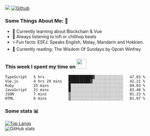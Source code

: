 ![](https://visitor-badge.laobi.icu/badge?page_id=seanho96.seanho96)
[![Github](https://img.shields.io/github/followers/seanho96?label=Follow&style=social)](https://github.com/seanho96)

### Some Things About Me: 👋
- 🌱 Currently learning about Blockchain & Vue
- :musical_note: Always listening to lofi or chillhop beats
- :zap: Fun facts: ESFJ. Speaks English, Malay, Mandarin and Hokkien.
- :book: Currently reading: The Wisdom Of Sundays by Oprah Winfrey

### This week I spent my time on <img src="https://media.giphy.com/media/SvQzkTQb3ZwKcj1QTO/giphy.gif" width="32">

<!--START_SECTION:waka-->

```text
TypeScript   5 hrs           ███████████▓░░░░░░░░░░░░░   47.03 %
Vue.js       4 hrs 29 mins   ██████████▓░░░░░░░░░░░░░░   42.21 %
Ruby         25 mins         █░░░░░░░░░░░░░░░░░░░░░░░░   04.03 %
JavaScript   21 mins         █░░░░░░░░░░░░░░░░░░░░░░░░   03.40 %
JSON         7 mins          ▒░░░░░░░░░░░░░░░░░░░░░░░░   01.23 %
HTML         6 mins          ▒░░░░░░░░░░░░░░░░░░░░░░░░   01.07 %
```

<!--END_SECTION:waka-->

### Some stats 📊

[![Top Langs](https://github-readme-stats.vercel.app/api/top-langs/?username=seanho96&layout=compact&theme=graywhite)](https://github.com/anuraghazra/github-readme-stats)
<br/>
![GitHub stats](https://github-readme-stats.vercel.app/api?username=seanho96&show_icons=true&theme=graywhite)

